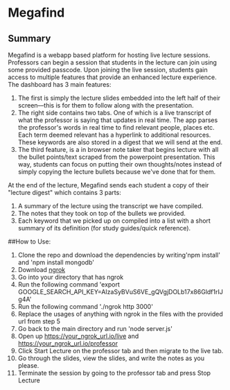 # Megafind
## Summary 
Megafind is a webapp based platform for hosting live lecture sessions. Professors can begin a session that students in the lecture can join using some provided passcode. Upon joining the live session, students gain access to multiple features that provide an enhanced lecture experience. The dashboard has 3 main features: 
1. The first is simply the lecture slides embedded into the left half of their screen––this is for them to follow along with the presentation. 
2. The right side contains two tabs. One of which is a live transcript of what the professor is saying that updates in real time. The app parses the professor's words in real time to find relevant people, places etc. Each term deemed relevant has a hyperlink to additional resources. These keywords are also stored in a digest that we will send at the end.
3. The third feature, is a in browser note taker that begins lecture with all the bullet points/text scraped from the powerpoint presentation. This way, students can focus on putting their own thoughts/notes instead of simply copying the lecture bullets because we've done that for them. 

At the end of the lecture, Megafind sends each student a copy of their "lecture digest" which contains 3 parts:
1. A summary of the lecture using the transcript we have compiled.
2. The notes that they took on top of the bullets we provided.
3. Each keyword that we picked up on compiled into a list with a short summary of its definition (for study guides/quick reference).

##How to Use:
1. Clone the repo and download the dependencies by writing'npm install' and 'npm install mongodb'
2. Download [ngrok](https://ngrok.com/download)
3. Go into your directory that has ngrok
4. Run the following command 'export GOOGLE_SEARCH_API_KEY=AIzaSyBVuS6VE_gQVgjDOLb17x86Gldf1rIJg4A'
5. Run the following command './ngrok http 3000'
6. Replace the usages of anything with ngrok in the files with the provided url from step 5
7. Go back to the main directory and run 'node server.js'
8. Open up https://your_ngrok_url.io/live and https://your_ngrok_url.io/professor
9. Click Start Lecture on the professor tab and then migrate to the live tab. 
10. Go through the slides, view the slides, and write the notes as you please.
11. Terminate the session by going to the professor tab and press Stop Lecture
